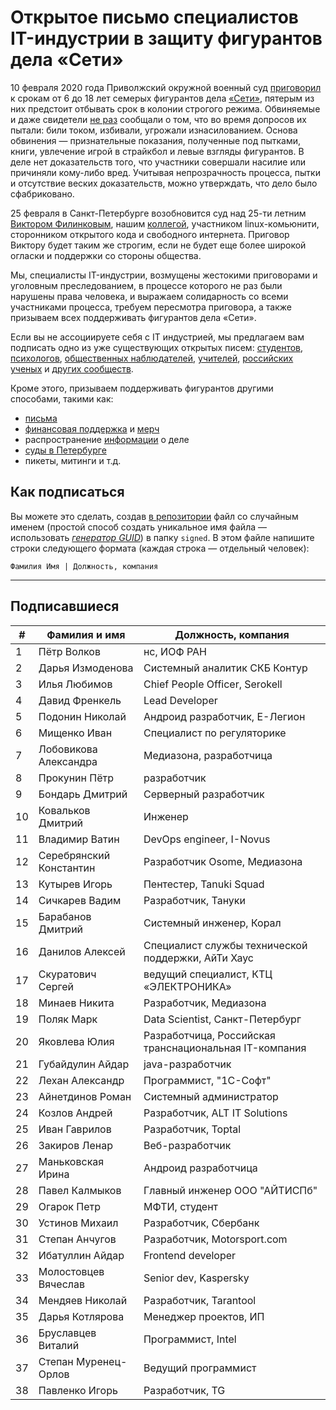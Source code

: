 # Открытое письмо специалистов IT-индустрии в защиту фигурантов дела «Сети» 

10 февраля 2020 года Приволжский окружной военный суд [приговорил](https://zona.media/news/2020/02/10/pnz18) к срокам от 6 до 18 лет семерых фигурантов дела [«Сети»](https://meduza.io/feature/2018/06/14/ya-sdalsya-prakticheski-srazu-kak-fsb-pod-pytkami-vybivaet-priznaniya-u-antifashistov), пятерым из них предстоит отбывать срок в колонии строгого режима. Обвиняемые и даже свидетели [не раз](https://twitter.com/sssmirnov/status/1226767770668404736) сообщали о том, что во время допросов их пытали: били током, избивали, угрожали изнасилованием. Основа обвинения — признательные показания, полученные под пытками, книги, увлечение игрой в страйкбол и левые взгляды фигурантов. В деле нет доказательств того, что участники совершали насилие или причиняли кому-либо вред. Учитывая непрозрачность процесса, пытки и отсутствие веских доказательств, можно утверждать, что дело было сфабриковано. 

25 февраля в Санкт-Петербурге возобновится суд над 25-ти летним [Виктором Филинковым](https://rupression.com/person/viktor-filinkov/), нашим [коллегой](https://github.com/RussianBruteForce), участником linux-комьюнити, сторонником открытого кода и свободного интернета. Приговор Виктору будет таким же строгим, если не будет еще более широкой огласки и поддержки со стороны общества. 

Мы, специалисты IT-индустрии, возмущены жестокими приговорами и уголовным преследованием, в процессе которого не раз были нарушены права человека, и выражаем солидарность со всеми участниками процесса, требуем пересмотра приговора, а также призываем всех поддерживать фигурантов дела «Сети». 

Если вы не ассоциируете себя с IT индустрией, мы предлагаем вам подписать одно из уже существующих открытых писем: [студентов](https://doxajournal.ru/support_networkcase), [психологов](https://docs.google.com/forms/d/e/1FAIpQLSfS7j5wJEcY3uggSpL4yp9YHuYKyVTrZLP_WBbnyytx5O9z-A/viewform), [общественных наблюдателей](https://www.facebook.com/story.php?story_fbid=2670390803075933&id=100003151178607), [учителей](https://pedagog-prof.org/novosti/privlech-vinovnykh-v-primenenii-pytok-zayavlenie-profsoyuza-uchitel-po-delu-seti), [российских ученых](http://scientific.ru/zayavlenie-po-delu-seti/) и [других сообществ](https://rupression.com/2020/02/15/we-are-network/).

Кроме этого, призываем поддерживать фигурантов другими способами, такими как: 
* [письма](http://rosuznik.org/arrests)
* [финансовая поддержка](https://rupression.com/support/) и [мерч](https://rupression.com/merch/)
* распространение [информации](https://rupression.com/kak-fsb-fabrikuet-delo-terrorizme-protiv-antifashistov-v-rossii/) о деле
* [суды в Петербурге](https://afisha.zona.media/)
* пикеты, митинги и т.д.

## Как подписаться

Вы можете это сделать, создав [в репозитории](https://github.com/developers-against-repressions/network-case) файл со случайным именем (простой способ создать уникальное имя файла — использовать *[генератор GUID](https://www.guidgenerator.com/online-guid-generator.aspx)*) в папку `signed`. В этом файле напишите строки
следующего формата (каждая строка — отдельный человек):
```
Фамилия Имя | Должность, компания
```

***

## Подписавшиеся

| #    | Фамилия и имя                      |  Должность, компания                    |
|------|------------------------------------|-----------------------------------------|
| 1    | Пётр Волков              | нс, ИОФ РАН                     |
| 2    | Дарья Измоденова    | Системный аналитик СКБ Контур |
| 3    | Илья Любимов            | Chief People Officer, Serokell          |
| 4    | Давид Френкель        | Lead Developer                          |
| 5    | Подонин Николай      | Андроид разработчик, Е-Легион |
| 6    | Мищенко Иван            | Специалист по регуляторике |
| 7    | Лобовикова Александра | Медиазона, разработчица |
| 8    | Прокунин Пётр          | разработчик                  |
| 9    | Бондарь Дмитрий      | Серверный разработчик |
| 10   | Ковальков Дмитрий  | Инженер                          |
| 11   | Владимир Ватин        | DevOps engineer, I-Novus                |
| 12   | Серебрянский Константин | Разработчик Osome, Медиазона |
| 13   | Кутырев Игорь          | Пентестер, Tanuki Squad        |
| 14   | Сичкарев Вадим        | Разработчик, Тануки    |
| 15   | Барабанов Дмитрий  | Системный инженер, Корал |
| 16   | Данилов Алексей      | Специалист службы технической поддержки, АйТи Хаус |
| 17   | Скуратович Сергей  | ведущий специалист, КТЦ «ЭЛЕКТРОНИКА» |
| 18   | Минаев Никита          | Разработчик, Медиазона |
| 19   | Поляк Марк                | Data Scientist, Санкт-Петербург |
| 20   | Яковлева Юлия          | Разработчица, Российская транснациональная IT-компания |
| 21   | Губайдулин Айдар    | java-разработчик             |
| 22   | Лехан Александр      | Программист, "1С-Софт"  |
| 23   | Айнетдинов Роман    | Системный администратор |
| 24   | Козлов Андрей          | Разработчик, ALT IT Solutions |
| 25   | Иван Гаврилов          | Разработчик, Toptal          |
| 26   | Закиров Ленар          | Веб-разработчик           |
| 27   | Маньковская Ирина  | Андроид разработчица |
| 28   | Павел Калмыков        | Главный инженер ООО "АЙТИСПб" |
| 29   | Огарок Петр              | МФТИ, студент                |
| 30   | Устинов Михаил        | Разработчик, Сбербанк |
| 31   | Степан Анчугов        | Разработчик, Motorsport.com  |
| 32   | Ибатуллин Айдар      | Frontend developer                      |
| 33   | Молостовцев Вячеслав | Senior dev, Kaspersky                   |
| 34   | Мендяев Николай      | Разработчик, Tarantool       |
| 35   | Дарья Котлярова      | Менеджер проектов, ИП |
| 36   | Бруславцев Виталий | Программист, Intel           |
| 37   | Степан Муренец-Орлов | Ведущий программист   |
| 38   | Павленко Игорь        | Разработчик, TG              |
